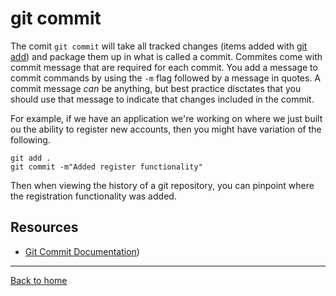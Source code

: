 # git commit
The comit `git commit` will take all tracked changes (items added with [git add](./Add.md)) and package them up in what is called a commit.
Commites come with commit message that are required for each commit. You add a message to commit commands by using the `-m` flag followed by a message in quotes.
A commit message _can_ be anything, but best practice disctates that you should use that message to indicate that changes included in the commit.

For example, if we have an application we're working on where we just built ou the ability to register new accounts, then you might have variation of the following.
```
git add .
git commit -m"Added register functionality"
```
Then when viewing the history of a git repository, you can pinpoint where the registration functionality was added. 

## Resources
- [Git Commit Documentation](https://git-scm.com/docs/git-commit))
---
[Back to home](../README.md)